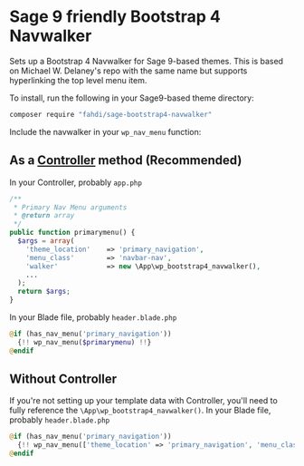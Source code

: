 # Sage 9 friendly Bootstrap 4 Navwalker

Sets up a Bootstrap 4 Navwalker for Sage 9-based themes. This is based on Michael W. Delaney's repo with the same name but supports hyperlinking the top level menu item. 

To install, run the following in your Sage9-based theme directory:

```bash
composer require "fahdi/sage-bootstrap4-navwalker"
```

Include the navwalker in your `wp_nav_menu` function:

## As a [Controller](https://github.com/soberwp/controller) method (Recommended)

In your Controller, probably `app.php`

```php
/**
 * Primary Nav Menu arguments
 * @return array
 */
public function primarymenu() {
  $args = array(
    'theme_location'    => 'primary_navigation',
    'menu_class'        => 'navbar-nav',
    'walker'            => new \App\wp_bootstrap4_navwalker(),
    ...
  );
  return $args;
}
```

In your Blade file, probably `header.blade.php`

```php
@if (has_nav_menu('primary_navigation'))
  {!! wp_nav_menu($primarymenu) !!}
@endif
```

## Without Controller

If you're not setting up your template data with Controller, you'll need to fully reference the `\App\wp_bootstrap4_navwalker()`.
In your Blade file, probably `header.blade.php`
```php
@if (has_nav_menu('primary_navigation'))
  {!! wp_nav_menu(['theme_location' => 'primary_navigation', 'menu_class' => 'navbar-nav', 'walker' => new \App\wp_bootstrap4_navwalker()]) !!}
@endif
```
